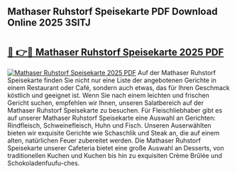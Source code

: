 ## Mathaser Ruhstorf Speisekarte PDF Download Online 2025 3SlTJ

# <h2><a href="http://gcd809.nevu.top/?p=Mathaser+Ruhstorf+Speisekarte">🔗 👉🔴 Mathaser Ruhstorf Speisekarte 2025 PDF</a></h2>

[![Mathaser Ruhstorf Speisekarte 2025 PDF](https://i.imgur.com/dBaPXMq.png)](http://gcd809.nevu.top/?p=Mathaser+Ruhstorf+Speisekarte)
Auf der Mathaser Ruhstorf Speisekarte finden Sie nicht nur eine Liste der angebotenen Gerichte in einem Restaurant oder Café, sondern auch etwas, das für Ihren Geschmack köstlich und geeignet ist. Wenn Sie nach einem leichten und frischen Gericht suchen, empfehlen wir Ihnen, unseren Salatbereich auf der Mathaser Ruhstorf Speisekarte zu besuchen. Für Fleischliebhaber gibt es auf unserer Mathaser Ruhstorf Speisekarte eine Auswahl an Gerichten: Rindfleisch, Schweinefleisch, Huhn und Fisch. Unseren Auserwählten bieten wir exquisite Gerichte wie Schaschlik und Steak an, die auf einem alten, natürlichen Feuer zubereitet werden. Die Mathaser Ruhstorf Speisekarte unserer Cafeteria bietet eine große Auswahl an Desserts, von traditionellen Kuchen und Kuchen bis hin zu exquisiten Crème Brûlée und Schokoladenfuufu-ches.
